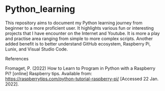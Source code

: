 # Python_learning

This repository aims to document my Python learning journey from beginner to a more proficient user. 
It highlights various fun or interesting projects that I have encounter on the Internet and Youtube.
It is more a play and practise area ranging from simple to more complex scripts.
Another added benefit is to better understand GitHub ecosystem, Raspberry Pi, Lunix, and Visual Studio Code.

References

Fromaget, P. (2022) How to Learn to Program in Python with a Raspberry Pi? [online] Raspberry tips. Available from: https://raspberrytips.com/python-tutorial-raspberry-pi/ [Accessed 22 Jan. 2022].
‌
